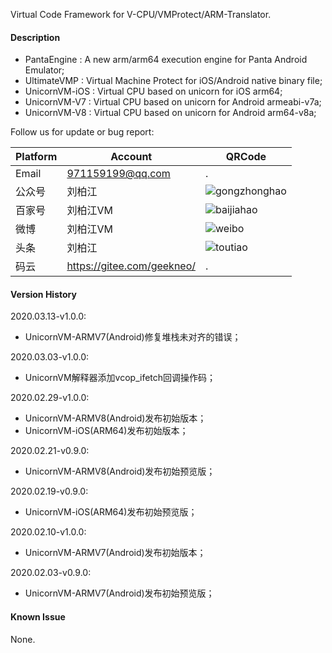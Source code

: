 Virtual Code Framework for V-CPU/VMProtect/ARM-Translator.

#### Description

 * PantaEngine : A new arm/arm64 execution engine for Panta Android Emulator;
 * UltimateVMP : Virtual Machine Protect for iOS/Android native binary file;
 * UnicornVM-iOS : Virtual CPU based on unicorn for iOS arm64;
 * UnicornVM-V7 : Virtual CPU based on unicorn for Android armeabi-v7a;
 * UnicornVM-V8 : Virtual CPU based on unicorn for Android arm64-v8a;


Follow us for update or bug report:

|Platform|Account|QRCode|
|-|-|-|
|Email|971159199@qq.com|.|
|公众号|刘柏江|![gongzhonghao](https://gitee.com/geekneo/PantaDocumentRes/raw/master/wemedia/gongzhonghao.jpeg)|
|百家号|刘柏江VM|![baijiahao](https://gitee.com/geekneo/PantaDocumentRes/raw/master/wemedia/baijiahao.jpeg)|
|微博|刘柏江VM|![weibo](https://gitee.com/geekneo/PantaDocumentRes/raw/master/wemedia/weibo.jpeg)|
|头条|刘柏江|![toutiao](https://gitee.com/geekneo/PantaDocumentRes/raw/master/wemedia/toutiao.jpeg)|
|码云|https://gitee.com/geekneo/|.|


#### Version History

2020.03.13-v1.0.0:

 * UnicornVM-ARMV7(Android)修复堆栈未对齐的错误；

2020.03.03-v1.0.0:

 * UnicornVM解释器添加vcop_ifetch回调操作码；

2020.02.29-v1.0.0:

 * UnicornVM-ARMV8(Android)发布初始版本；
 * UnicornVM-iOS(ARM64)发布初始版本；

2020.02.21-v0.9.0:

 * UnicornVM-ARMV8(Android)发布初始预览版；

2020.02.19-v0.9.0:

 * UnicornVM-iOS(ARM64)发布初始预览版；

2020.02.10-v1.0.0:

 * UnicornVM-ARMV7(Android)发布初始版本；

2020.02.03-v0.9.0:

 * UnicornVM-ARMV7(Android)发布初始预览版；

#### Known Issue

None.

